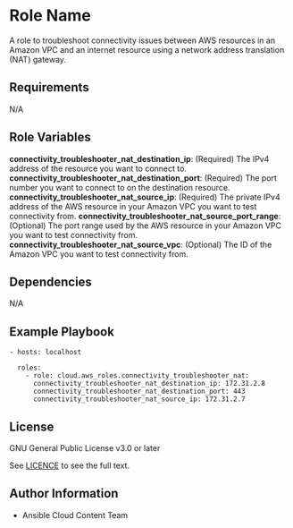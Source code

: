 Role Name
=========

A role to troubleshoot connectivity issues between AWS resources in an Amazon VPC and an internet resource using a network address translation (NAT) gateway.

Requirements
------------

N/A

Role Variables
--------------

**connectivity_troubleshooter_nat_destination_ip**: (Required) The IPv4 address of the resource you want to connect to.
**connectivity_troubleshooter_nat_destination_port**: (Required) The port number you want to connect to on the destination resource.
**connectivity_troubleshooter_nat_source_ip**: (Required) The private IPv4 address of the AWS resource in your Amazon VPC you want to test connectivity from.
**connectivity_troubleshooter_nat_source_port_range**: (Optional) The port range used by the AWS resource in your Amazon VPC you want to test connectivity from.
**connectivity_troubleshooter_nat_source_vpc**: (Optional) The ID of the Amazon VPC you want to test connectivity from.

Dependencies
------------

N/A

Example Playbook
----------------

    - hosts: localhost

      roles:
        - role: cloud.aws_roles.connectivity_troubleshooter_nat:
          connectivity_troubleshooter_nat_destination_ip: 172.31.2.8
          connectivity_troubleshooter_nat_destination_port: 443
          connectivity_troubleshooter_nat_source_ip: 172.31.2.7

License
-------

GNU General Public License v3.0 or later

See [LICENCE](https://github.com/ansible-collections/cloud.aws_roles/blob/main/LICENSE) to see the full text.

Author Information
------------------

- Ansible Cloud Content Team
